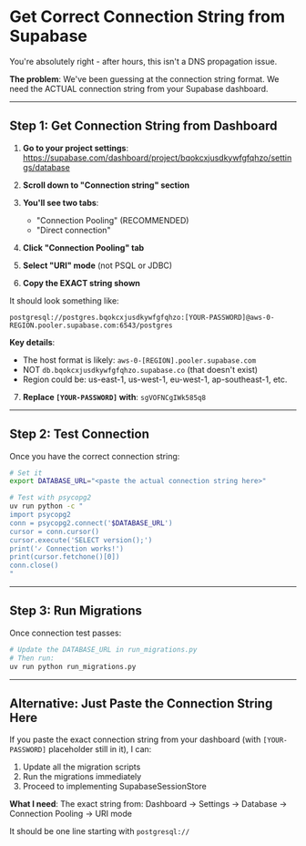 # Get Correct Connection String from Supabase

You're absolutely right - after hours, this isn't a DNS propagation issue.

**The problem**: We've been guessing at the connection string format. We need the ACTUAL connection string from your Supabase dashboard.

---

## Step 1: Get Connection String from Dashboard

1. **Go to your project settings**:
   https://supabase.com/dashboard/project/bqokcxjusdkywfgfqhzo/settings/database

2. **Scroll down to "Connection string" section**

3. **You'll see two tabs**:
   - "Connection Pooling" (RECOMMENDED)
   - "Direct connection"

4. **Click "Connection Pooling" tab**

5. **Select "URI" mode** (not PSQL or JDBC)

6. **Copy the EXACT string shown**

It should look something like:
```
postgresql://postgres.bqokcxjusdkywfgfqhzo:[YOUR-PASSWORD]@aws-0-REGION.pooler.supabase.com:6543/postgres
```

**Key details**:
- The host format is likely: `aws-0-[REGION].pooler.supabase.com`
- NOT `db.bqokcxjusdkywfgfqhzo.supabase.co` (that doesn't exist)
- Region could be: us-east-1, us-west-1, eu-west-1, ap-southeast-1, etc.

7. **Replace `[YOUR-PASSWORD]` with**: `sgVOFNCgIWk585q8`

---

## Step 2: Test Connection

Once you have the correct connection string:

```bash
# Set it
export DATABASE_URL="<paste the actual connection string here>"

# Test with psycopg2
uv run python -c "
import psycopg2
conn = psycopg2.connect('$DATABASE_URL')
cursor = conn.cursor()
cursor.execute('SELECT version();')
print('✓ Connection works!')
print(cursor.fetchone()[0])
conn.close()
"
```

---

## Step 3: Run Migrations

Once connection test passes:

```bash
# Update the DATABASE_URL in run_migrations.py
# Then run:
uv run python run_migrations.py
```

---

## Alternative: Just Paste the Connection String Here

If you paste the exact connection string from your dashboard (with `[YOUR-PASSWORD]` placeholder still in it), I can:
1. Update all the migration scripts
2. Run the migrations immediately
3. Proceed to implementing SupabaseSessionStore

**What I need**:
The exact string from: Dashboard → Settings → Database → Connection Pooling → URI mode

It should be one line starting with `postgresql://`
